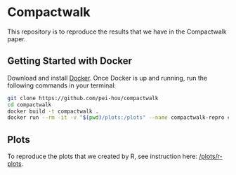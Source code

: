 # Compactwalk

This repository is to reproduce the results that we have in the Compactwalk paper.

## Getting Started with Docker

Download and install [Docker](https://docs.docker.com/get-docker/). Once Docker is up and running, run the following commands in your terminal:

```bash
git clone https://github.com/pei-hou/compactwalk
cd compactwalk
docker build -t compactwalk .
docker run --rm -it -v "$(pwd)/plots:/plots" --name compactwalk-repro compactwalk
```
## Plots

To reproduce the plots that we created by R, see instruction here: [/plots/r-plots](https://github.com/pei-hou/compactwalk/tree/main/plots/r-plots).
